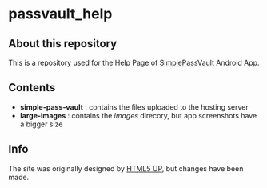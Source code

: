 passvault_help
=====

About this repository
-----
This is a repository used for the Help Page of [SimplePassVault](https://play.google.com/store/apps/details?id=com.sagathos.passvault&hl=en-GB) Android App.

Contents
-----
* __simple-pass-vault__ : contains the files uploaded to the hosting server
* __large-images__ : contains the _images_ direcory, but app screenshots have a bigger size

Info
-----
The site was originally designed by [HTML5 UP](http://html5up.net/), but changes have been made.

